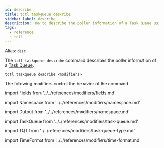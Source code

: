 ```yaml
---
id: describe
title: tctl taskqueue describe
sidebar_label: describe
description: How to describe the poller information of a Task Queue using tctl.
tags:
  - reference
  - tctl
---
```


Alias: `desc`

The `tctl taskqueue describe` command describes the poller information of a [Task Queue](/concepts/what-is-a-task-queue).

`tctl taskqueue describe <modifiers>`

The following modifiers control the behavior of the command.

<!--Fields-->

import Fields from '../../references/modifiers/fields.md'

<Fields />

<!--Namespace-->

import Namespace from '../../references/modifiers/namespace.md'

<Namespace />

<!--Output-->

import Output from '../../references/modifiers/namespace.md'

<Output />

<!--TaskQueue-->

import TaskQueue from '../../references/modifiers/task-queue.md'

<TaskQueue />

<!--TaskQueueType-->

import TQT from '../../references/modifiers/task-queue-type.md'

<TQT />

<!--TimeFormat-->

import TimeFormat from '../../references/modifiers/time-format.md'

<TimeFormat />
